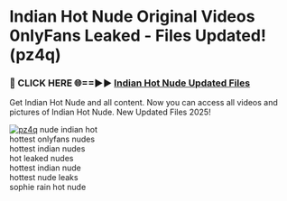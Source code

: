 # Indian Hot Nude Original Videos 0nlyFans Leaked - Files Updated! (pz4q)

<h3>🔴 CLICK HERE 🌐==►► <a href="https://tinyurl.com/5h6xmrr3" rel="nofollow">Indian Hot Nude Updated Files</a></h3>

Get Indian Hot Nude and all content. Now you can access all videos and pictures of Indian Hot Nude. New Updated Files 2025!

[![pz4q](https://i.imgur.com/KVD873Z.gif)](https://tinyurl.com/5h6xmrr3)
nude indian hot<br>
hottest onlyfans nudes<br>
hottest indian nudes<br>
hot leaked nudes<br>
hottest indian nude<br>
hottest nude leaks<br>
sophie rain hot nude